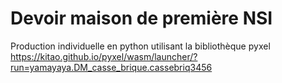 # Devoir maison de première NSI

Production individuelle en python utilisant la bibliothèque pyxel
https://kitao.github.io/pyxel/wasm/launcher/?run=yamayaya.DM_casse_brique.cassebriq3456

